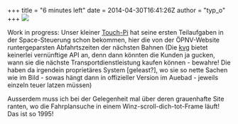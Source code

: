 +++
title = "6 minutes left"
date = 2014-04-30T16:41:26Z
author = "typ_o"
+++
[![](https://flipdot.org/blog/uploads/timetables.serendipityThumb.jpg)](https://flipdot.org/blog/uploads/timetables.jpg)  
  
Work in progress: Unser kleiner
[Touch-Pi](http://flipdot.org/blog/index.php?/archives/235-Laser!.html)
hat seine ersten Teilaufgaben in der Space-Steuerung schon bekommen,
hier die von der ÖPNV-Website runtergeparsten Abfahrtszeiten der
nächsten Bahnen (Die [kvg](http://kvg.de/) bietet keinerlei vernünftige
API an, denn dann könnten die Kunden ja gucken, wann sie die nächste
Transportdienstleistung kaufen können - bewahre\! Die haben da irgendein
proprietäres System \[geleast?\], wo sie so nette Sachen wie im Bild -
sowas hängt dann in offizieller Version im Auebad - jeweils einzeln
teuer latzen müssen)  
  
Ausserdem muss ich bei der Gelegenheit mal über deren grauenhafte Site
ranten, wo die Fahrplansuche in einem Winz-scroll-dich-tot-Frame läuft\!
Das ist so 1995\!
